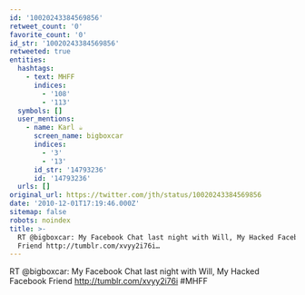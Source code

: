 ```yaml
---
id: '10020243384569856'
retweet_count: '0'
favorite_count: '0'
id_str: '10020243384569856'
retweeted: true
entities:
  hashtags:
    - text: MHFF
      indices:
        - '108'
        - '113'
  symbols: []
  user_mentions:
    - name: Karl ☕️
      screen_name: bigboxcar
      indices:
        - '3'
        - '13'
      id_str: '14793236'
      id: '14793236'
  urls: []
original_url: https://twitter.com/jth/status/10020243384569856
date: '2010-12-01T17:19:46.000Z'
sitemap: false
robots: noindex
title: >-
  RT @bigboxcar: My Facebook Chat last night with Will, My Hacked Facebook
  Friend http://tumblr.com/xvyy2i76i…
---
```


RT @bigboxcar: My Facebook Chat last night with Will, My Hacked Facebook Friend http://tumblr.com/xvyy2i76i #MHFF